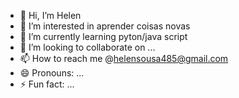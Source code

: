 - 👋 Hi, I’m Helen 
- 👀 I’m interested in aprender coisas novas 
- 🌱 I’m currently learning pyton/java script
- 💞️ I’m looking to collaborate on ...
- 📫 How to reach me @helensousa485@gmail.com
- 😄 Pronouns: ...
- ⚡ Fun fact: ...

<!---
taianeh/taianeh is a ✨ special ✨ repository because its `README.md` (this file) appears on your GitHub profile.
You can click the Preview link to take a look at your changes.
--->
